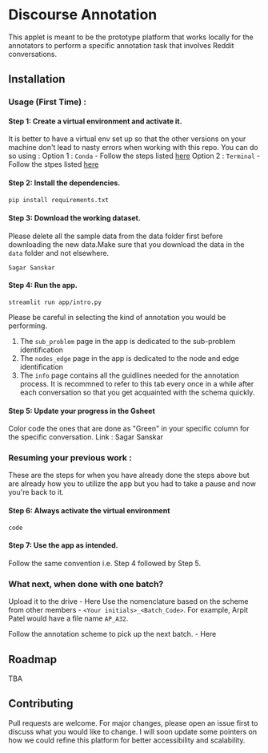 # Discourse Annotation

This applet is meant to be the prototype platform that works locally for the annotators to perform a specific annotation task that involves Reddit conversations.

## Installation

### Usage (First Time) : 

#### Step 1: Create a virtual environment and activate it.
It is better to have a virtual env set up so that the other versions on your machine don't lead to nasty errors when working with this repo. You can do so using : 
Option 1 : `Conda` - Follow the steps listed [here](https://docs.conda.io/projects/conda/en/latest/user-guide/tasks/manage-environments.html#creating-an-environment-with-commands)
Option 2 : `Terminal` - Follow the stpes listed [here](https://realpython.com/intro-to-pyenv/)  
#### Step 2: Install the dependencies.
```bash
pip install requirements.txt
```
#### Step 3: Download the working dataset.

Please delete all the sample data from the data folder first before downloading the new data.Make sure that you download the data in the `data` folder and not elsewhere.

```
Sagar Sanskar
```
#### Step 4: Run the app.
```
streamlit run app/intro.py
```
Please be careful in selecting the kind of annotation you would be performing. 

1. The `sub_problem` page in the app is dedicated to the sub-problem identification
2. The `nodes_edge` page in the app is dedicated  to the node and edge identification
3. The `info` page contains all the guidlines needed for the annotation process. It is recommned to refer to this tab every once in a while after each conversation so that you get acquainted with the schema quickly.
#### Step 5: Update your progress in the Gsheet

Color code the ones that are done as "Green" in your specific column for the specific conversation. Link :  Sagar Sanskar

### Resuming your previous work : 
These are the steps for when you have already done the steps above but are already how you to utilize the app but you had to take a pause and now you're back to it.

#### Step 6: Always activate the virtual environment 
```
code
```
#### Step 7: Use the app as intended.
Follow the same convention i.e. Step 4 followed by Step 5.

### What next, when done with one batch?
Upload it to the drive - Here
Use the nomenclature based on the scheme from other members - `<Your initials>_<Batch_Code>`. For example, Arpit Patel would have a file name `AP_A32`. 

Follow the annotation scheme to pick up the next batch. - Here


## Roadmap
TBA

## Contributing
Pull requests are welcome. For major changes, please open an issue first to discuss what you would like to change. I will soon update some pointers on how we could refine this platform for better accessibility and scalability.

